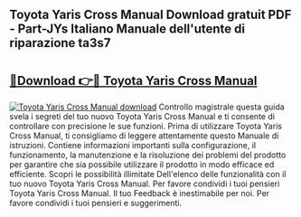 ## Toyota Yaris Cross Manual Download gratuit PDF - Part-JYs Italiano Manuale dell'utente di riparazione ta3s7

# <h2><a href="http://dfdktsf.blite.top/?on=Toyota+Yaris+Cross+Manual">🔗Download 👉🔴 Toyota Yaris Cross Manual</a></h2>

[![Toyota Yaris Cross Manual download](https://i.imgur.com/lujVjoI.png)](http://dfdktsf.blite.top/?on=Toyota+Yaris+Cross+Manual)
Controllo magistrale questa guida svela i segreti del tuo nuovo Toyota Yaris Cross Manual e ti consente di controllare con precisione le sue funzioni. Prima di utilizzare Toyota Yaris Cross Manual, ti consigliamo di leggere attentamente questo Manuale di istruzioni. Contiene informazioni importanti sulla configurazione, il funzionamento, la manutenzione e la risoluzione dei problemi del prodotto per garantire che sia possibile utilizzare il prodotto in modo efficace ed efficiente. Scopri le possibilità illimitate Dell'elenco delle funzionalità con il tuo nuovo Toyota Yaris Cross Manual. Per favore condividi i tuoi pensieri Toyota Yaris Cross Manual. Il tuo Feedback è inestimabile per noi. Per favore condividi i tuoi pensieri e suggerimenti.
